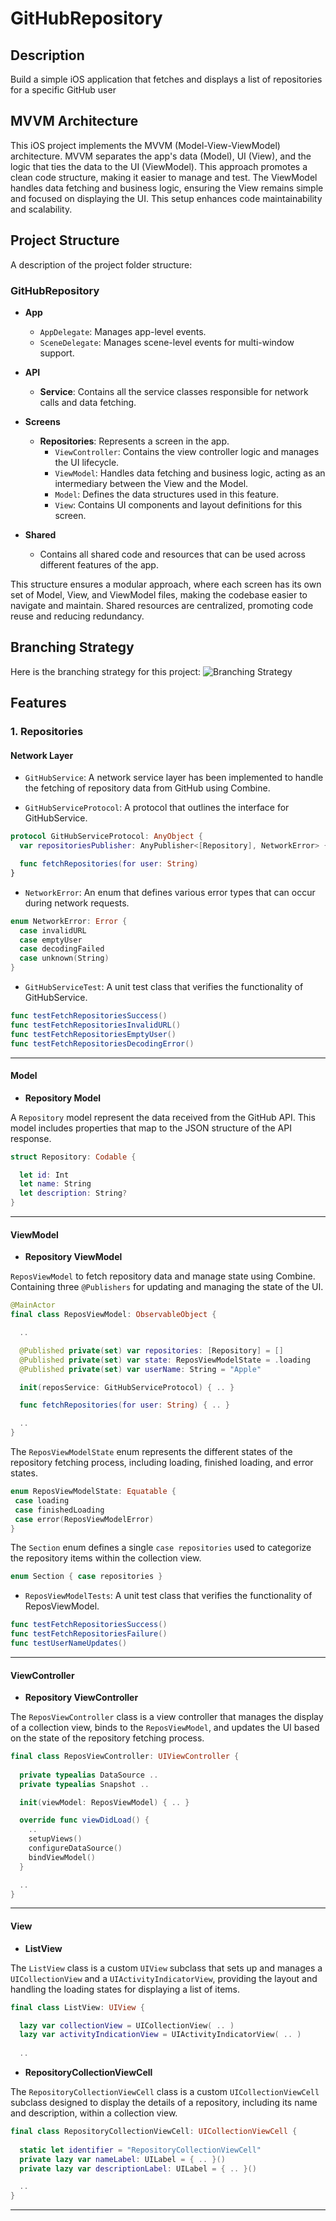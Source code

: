 # GitHubRepository
 
## Description
Build a simple iOS application that fetches and displays a list of repositories for a specific GitHub user

## MVVM Architecture
This iOS project implements the MVVM (Model-View-ViewModel) architecture. MVVM separates the app's data (Model), UI (View), and the logic that ties the data to the UI (ViewModel). This approach promotes a clean code structure, making it easier to manage and test. The ViewModel handles data fetching and business logic, ensuring the View remains simple and focused on displaying the UI. This setup enhances code maintainability and scalability.

## Project Structure

A description of the project folder structure:

### GitHubRepository

- **App**
  - `AppDelegate`: Manages app-level events.
  - `SceneDelegate`: Manages scene-level events for multi-window support.

- **API**
  - **Service**: Contains all the service classes responsible for network calls and data fetching.

- **Screens**
  - **Repositories**: Represents a screen in the app.
    - `ViewController`: Contains the view controller logic and manages the UI lifecycle.
    - `ViewModel`: Handles data fetching and business logic, acting as an intermediary between the View and the Model.
    - `Model`: Defines the data structures used in this feature.
    - `View`: Contains UI components and layout definitions for this screen.

- **Shared**
  - Contains all shared code and resources that can be used across different features of the app.

This structure ensures a modular approach, where each screen has its own set of Model, View, and ViewModel files, making the codebase easier to navigate and maintain. Shared resources are centralized, promoting code reuse and reducing redundancy.

## Branching Strategy

Here is the branching strategy for this project:
![Branching Strategy](branching_strategy.png)

## Features

### 1. Repositories

#### Network Layer

- `GitHubService`: A network service layer has been implemented to handle the fetching of repository data from GitHub using Combine.

- `GitHubServiceProtocol`: A protocol that outlines the interface for GitHubService.
```swift
protocol GitHubServiceProtocol: AnyObject {
  var repositoriesPublisher: AnyPublisher<[Repository], NetworkError> { get }

  func fetchRepositories(for user: String)
}
```

- `NetworkError`: An enum that defines various error types that can occur during network requests.
```swift
enum NetworkError: Error {
  case invalidURL
  case emptyUser
  case decodingFailed
  case unknown(String)
}
```

- `GitHubServiceTest`: A unit test class that verifies the functionality of GitHubService.
```swift
func testFetchRepositoriesSuccess()
func testFetchRepositoriesInvalidURL()
func testFetchRepositoriesEmptyUser()
func testFetchRepositoriesDecodingError()
```
---
#### Model
- **Repository Model**

A `Repository` model represent the data received from the GitHub API. This model includes properties that map to the JSON structure of the API response.
```swift
struct Repository: Codable {

  let id: Int
  let name: String
  let description: String?
}
```
---
#### ViewModel
- **Repository ViewModel**

`ReposViewModel` to fetch repository data and manage state using Combine. Containing three `@Publishers` for updating and managing the state of the UI. 
```swift
@MainActor
final class ReposViewModel: ObservableObject {

  .. 

  @Published private(set) var repositories: [Repository] = []
  @Published private(set) var state: ReposViewModelState = .loading
  @Published private(set) var userName: String = "Apple"

  init(reposService: GitHubServiceProtocol) { .. }

  func fetchRepositories(for user: String) { .. }

  ..
}
```

 The `ReposViewModelState` enum represents the different states of the repository fetching process, including loading, finished loading, and error states. 

 ```swift 
enum ReposViewModelState: Equatable {
  case loading
  case finishedLoading
  case error(ReposViewModelError)
}
 ```

The `Section` enum defines a single `case repositories` used to categorize the repository items within the collection view.
```swift
enum Section { case repositories }
```

- `ReposViewModelTests`: A unit test class that verifies the functionality of ReposViewModel.
```swift
func testFetchRepositoriesSuccess()
func testFetchRepositoriesFailure()
func testUserNameUpdates()
```

---

#### ViewController
- **Repository ViewController**

The `ReposViewController` class is a view controller that manages the display of a collection view, binds to the `ReposViewModel`, and updates the UI based on the state of the repository fetching process.

```swift
final class ReposViewController: UIViewController {
  
  private typealias DataSource ..
  private typealias Snapshot .. 

  init(viewModel: ReposViewModel) { .. }

  override func viewDidLoad() {
    ..
    setupViews()
    configureDataSource()
    bindViewModel()
  }

  ..
}
```
---
#### View

- **ListView**

The `ListView` class is a custom `UIView` subclass that sets up and manages a `UICollectionView` and a `UIActivityIndicatorView`, providing the layout and handling the loading states for displaying a list of items.

```swift
final class ListView: UIView {

  lazy var collectionView = UICollectionView( .. )
  lazy var activityIndicationView = UIActivityIndicatorView( .. )
  
  ..
```
- **RepositoryCollectionViewCell**

The `RepositoryCollectionViewCell` class is a custom `UICollectionViewCell` subclass designed to display the details of a repository, including its name and description, within a collection view.

```swift
final class RepositoryCollectionViewCell: UICollectionViewCell {
  
  static let identifier = "RepositoryCollectionViewCell"
  private lazy var nameLabel: UILabel = { .. }()
  private lazy var descriptionLabel: UILabel = { .. }()

  ..
}
```
---
